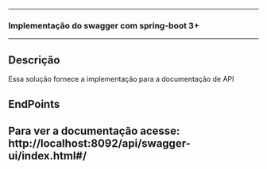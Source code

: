 ----
### Implementação do swagger com spring-boot 3+
----
## Descrição
Essa solução fornece a implementação para a documentação de API


## EndPoints
Para ver a documentação acesse: 
http://localhost:8092/api/swagger-ui/index.html#/
----
